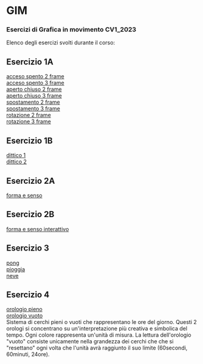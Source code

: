 # GIM
### Esercizi di Grafica in movimento CV1_2023
 Elenco degli esercizi svolti durante il corso:

## Esercizio 1A
[acceso spento 2 frame](Esercizio_1A/acceso_spento_2.html)  
[acceso spento 3 frame](Esercizio_1A/acceso_spento_3.html)  
[aperto chiuso 2 frame](Esercizio_1A/aperto_chiuso_2.html)  
[aperto chiuso 3 frame](Esercizio_1A/aperto_chiuso_3.html)  
[spostamento 2 frame](Esercizio_1A/spostamento_2.html)  
[spostamento 3 frame](Esercizio_1A/spostamento_3.html)  
[rotazione 2 frame](Esercizio_1A/rotazione_2.html)  
[rotazione 3 frame](Esercizio_1A/rotazione_3.html)  

## Esercizio 1B
[dittico 1](Esercizio_1B/indexA.html)   
[dittico 2](Esercizio_1B/indexA_2.html)

## Esercizio 2A
[forma e senso](Esercizio_2A/index.html)

## Esercizio 2B
[forma e senso interattivo](esercizio_2B/indexA.html)

## Esercizio 3
[pong](Esercizio_3/1_pong/index.html)    
[pioggia](Esercizio_3/3_pioggia_ricettiva/index.html)        
[neve](Esercizio_3/4_neve/index.html)   


## Esercizio 4  
[orologio pieno](Esercizio_4/1_orologio_stazione/index.html)        
[orologio vuoto](Esercizio_4/1_orologio_stazione_1/index.html)  
Sistema di cerchi pieni o vuoti che rappresentano le ore del giorno. Questi 2 orologi si concentrano su un'interpretazione più creativa e simbolica del tempo. Ogni colore rappresenta un'unità di misura.
La lettura dell'orologio "vuoto" consiste unicamente nella grandezza dei cerchi che che si "resettano" ogni volta che l'unità avrà raggiunto il suo limite (60secondi, 60minuti, 24ore).
